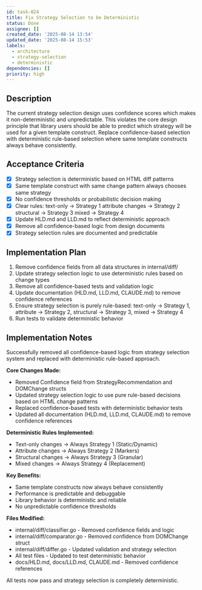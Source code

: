 ```yaml
---
id: task-024
title: Fix Strategy Selection to be Deterministic
status: Done
assignee: []
created_date: '2025-08-14 13:54'
updated_date: '2025-08-14 15:53'
labels:
  - architecture
  - strategy-selection
  - deterministic
dependencies: []
priority: high
---
```


## Description

The current strategy selection design uses confidence scores which makes it non-deterministic and unpredictable. This violates the core design principle that library users should be able to predict which strategy will be used for a given template construct. Replace confidence-based selection with deterministic rule-based selection where same template constructs always behave consistently.

## Acceptance Criteria

- [x] Strategy selection is deterministic based on HTML diff patterns
- [x] Same template construct with same change pattern always chooses same strategy
- [x] No confidence thresholds or probabilistic decision making
- [x] Clear rules: text-only → Strategy 1 attribute changes → Strategy 2 structural → Strategy 3 mixed → Strategy 4
- [x] Update HLD.md and LLD.md to reflect deterministic approach
- [x] Remove all confidence-based logic from design documents
- [x] Strategy selection rules are documented and predictable

## Implementation Plan

1. Remove confidence fields from all data structures in internal/diff/
2. Update strategy selection logic to use deterministic rules based on change types
3. Remove all confidence-based tests and validation logic
4. Update documentation (HLD.md, LLD.md, CLAUDE.md) to remove confidence references
5. Ensure strategy selection is purely rule-based: text-only → Strategy 1, attribute → Strategy 2, structural → Strategy 3, mixed → Strategy 4
6. Run tests to validate deterministic behavior

## Implementation Notes

Successfully removed all confidence-based logic from strategy selection system and replaced with deterministic rule-based approach.

**Core Changes Made:**
- Removed Confidence field from StrategyRecommendation and DOMChange structs
- Updated strategy selection logic to use pure rule-based decisions based on HTML change patterns
- Replaced confidence-based tests with deterministic behavior tests
- Updated all documentation (HLD.md, LLD.md, CLAUDE.md) to remove confidence references

**Deterministic Rules Implemented:**
- Text-only changes → Always Strategy 1 (Static/Dynamic)
- Attribute changes → Always Strategy 2 (Markers)
- Structural changes → Always Strategy 3 (Granular)
- Mixed changes → Always Strategy 4 (Replacement)

**Key Benefits:**
- Same template constructs now always behave consistently
- Performance is predictable and debuggable
- Library behavior is deterministic and reliable
- No unpredictable confidence thresholds

**Files Modified:**
- internal/diff/classifier.go - Removed confidence fields and logic
- internal/diff/comparator.go - Removed confidence from DOMChange struct
- internal/diff/differ.go - Updated validation and strategy selection
- All test files - Updated to test deterministic behavior
- docs/HLD.md, docs/LLD.md, CLAUDE.md - Removed confidence references

All tests now pass and strategy selection is completely deterministic.
